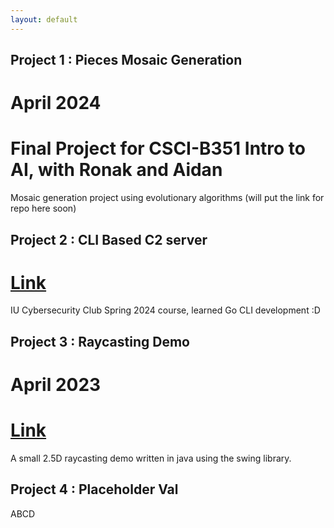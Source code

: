 ```yaml
---
layout: default
---
```


## Project 1 : Pieces Mosaic Generation
# April 2024
# Final Project for CSCI-B351 Intro to AI, with Ronak and Aidan
Mosaic generation project using evolutionary algorithms (will put the link for repo here soon)

## Project 2 : CLI Based C2 server
# [Link](https://github.com/Sparsh-N/C2Server)
IU Cybersecurity Club Spring 2024 course, learned Go CLI development :D

## Project 3 : Raycasting Demo
# April 2023
# [Link](https://github.com/Sparsh-N/JavaRayCaster)
A small 2.5D raycasting demo written in java using the swing library.

## Project 4 : Placeholder Val

ABCD